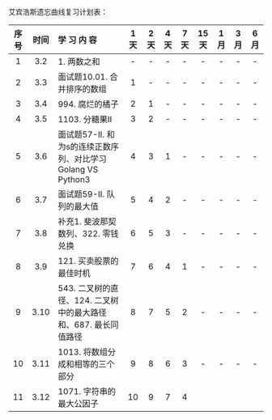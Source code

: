 艾宾浩斯遗忘曲线复习计划表：

| 序号 | 时间 | 学    习    内    容 | 1天  | 2天  | 4天  | 7天  | 15天 | 1月  | 3月  | 6月  |
| :--: | :--: | :----------------------------------------------------------- | :--: | :--: | :--: | :--: | :--: | :--: | :--: | :--: |
|  1   | 3.2  | 1. 两数之和                                  |  -   |  -   |  -   |  -   |  -   |  -   |  -   |  -   |
|  2   | 3.3  | 面试题10.01. 合并排序的数组                   |  1   |  -   |  -   |  -   |  -   |  -   |  -   |  -   |
|  3   | 3.4  | 994. 腐烂的橘子                                    |  2   |  1   |  -   |  -   |  -   |  -   |  -   |  -   |
|  4   | 3.5  | 1103. 分糖果II                                    |  3   |  2   |  -   |  -   |  -   |  -   |  -   |  -   |
|  5   | 3.6  | 面试题57-II. 和为s的连续正数序列、对比学习Golang VS Python3 |  4   |  3   |  1   |  -   |  -   |  -   |  -   |  -   |
|  6   | 3.7  | 面试题59-II. 队列的最大值                         |  5   |  4   |  2   |  -   |  -   |  -   |  -   |  -   |
|  7   | 3.8  | 补充1. 斐波那契数列、322. 零钱兑换 |  6   |  5   |  3   |  -   |  -   |  -   |  -   |  -   |
|  8   | 3.9  | 121. 买卖股票的最佳时机           |  7   |  6   |  4   |  1   |  -   |  -   |  -   |  -   |
|  9   | 3.10 | 543. 二叉树的直径、124. 二叉树中的最大路径和、687. 最长同值路径 |  8   |  7   |  5   |  2   |  -   |  -   |  -   |  -   |
| 10 | 3.11 | 1013. 将数组分成和相等的三个部分 | 9 | 8 | 6 | 3 | - | - | - | - |
| 11 | 3.12 | 1071. 字符串的最大公因子 | 10 | 9 | 7 | 4 |  |  |  |  |